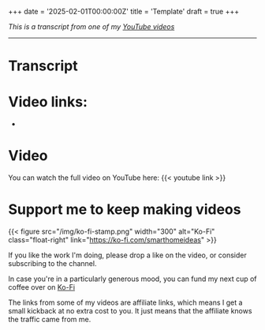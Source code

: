 +++
date = '2025-02-01T00:00:00Z'
title = 'Template'
draft = true
+++

_This is a transcript from one of my [YouTube videos](https://www.youtube.com/@BensSmartHomeIdeas)_

---

# Transcript


# Video links:
- 

# Video

You can watch the full video on YouTube here:
{{< youtube link >}}

# Support me to keep making videos

{{< figure src="/img/ko-fi-stamp.png" width="300" alt="Ko-Fi" class="float-right" link="https://ko-fi.com/smarthomeideas" >}}
  
If you like the work I'm doing, please drop a like on the video, or consider subscribing to the channel.

In case you're in a particularly generous mood, you can fund my next cup of coffee over on [Ko-Fi](https://ko-fi.com/smarthomeideas)

The links from some of my videos are affiliate links, which means I get a small kickback at no extra cost to you. It just means that the affiliate knows the traffic came from me.